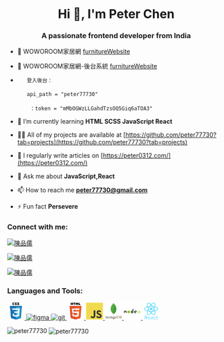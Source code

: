 <h1 align="center">Hi 👋, I'm Peter Chen</h1>

<h3 align="center">A passionate frontend developer from India</h3>

- 🔭 WOWOROOM家居網 [furnitureWebsite](https://peter77730.github.io/sideProject-JS--furnitureWebsite/)

- 🔭 WOWOROOM家居網-後台系統 [furnitureWebsite](https://peter77730.github.io/sideProject-JS--furnitureWebsite/admin)
- 
         登入後台：
         
         api_path = "peter77730"
         
          ：token = "mMbOGWzLLGahdTzsOQ5Giq6aTOA3"

- 🌱 I’m currently learning **HTML SCSS JavaScript React**

- 👨‍💻 All of my projects are available at [https://github.com/peter77730?tab=projects](https://github.com/peter77730?tab=projects)

- 📝 I regularly write articles on [https://peter0312.com/](https://peter0312.com/)

- 💬 Ask me about **JavaScript,React**

- 📫 How to reach me **peter77730@gmail.com**

- ⚡ Fun fact **Persevere**

<h3 align="left">Connect with me:</h3>

<p align="left">

<a href="https://codepen.io/陳品儒" target="blank"><img align="center" src="https://raw.githubusercontent.com/rahuldkjain/github-profile-readme-generator/master/src/images/icons/Social/codepen.svg" alt="陳品儒" height="30" width="40" /></a>

<a href="https://fb.com/陳品儒" target="blank"><img align="center" src="https://raw.githubusercontent.com/rahuldkjain/github-profile-readme-generator/master/src/images/icons/Social/facebook.svg" alt="陳品儒" height="30" width="40" /></a>

<a href="https://www.youtube.com/c/陳品儒" target="blank"><img align="center" src="https://raw.githubusercontent.com/rahuldkjain/github-profile-readme-generator/master/src/images/icons/Social/youtube.svg" alt="陳品儒" height="30" width="40" /></a>
</p>

<h3 align="left">Languages and Tools:</h3>

<p align="left"> <a href="https://www.w3schools.com/css/" target="_blank" rel="noreferrer"> <img src="https://raw.githubusercontent.com/devicons/devicon/master/icons/css3/css3-original-wordmark.svg" alt="css3" width="40" height="40"/> </a> <a href="https://www.figma.com/" target="_blank" rel="noreferrer"> <img src="https://www.vectorlogo.zone/logos/figma/figma-icon.svg" alt="figma" width="40" height="40"/> </a> <a href="https://git-scm.com/" target="_blank" rel="noreferrer"> <img src="https://www.vectorlogo.zone/logos/git-scm/git-scm-icon.svg" alt="git" width="40" height="40"/> </a> <a href="https://www.w3.org/html/" target="_blank" rel="noreferrer"> <img src="https://raw.githubusercontent.com/devicons/devicon/master/icons/html5/html5-original-wordmark.svg" alt="html5" width="40" height="40"/> </a> <a href="https://developer.mozilla.org/en-US/docs/Web/JavaScript" target="_blank" rel="noreferrer"> <img src="https://raw.githubusercontent.com/devicons/devicon/master/icons/javascript/javascript-original.svg" alt="javascript" width="40" height="40"/> </a> <a href="https://www.mongodb.com/" target="_blank" rel="noreferrer"> <img src="https://raw.githubusercontent.com/devicons/devicon/master/icons/mongodb/mongodb-original-wordmark.svg" alt="mongodb" width="40" height="40"/> </a> <a href="https://nodejs.org" target="_blank" rel="noreferrer"> <img src="https://raw.githubusercontent.com/devicons/devicon/master/icons/nodejs/nodejs-original-wordmark.svg" alt="nodejs" width="40" height="40"/> </a> <a href="https://reactjs.org/" target="_blank" rel="noreferrer"> <img src="https://raw.githubusercontent.com/devicons/devicon/master/icons/react/react-original-wordmark.svg" alt="react" width="40" height="40"/> </a> </p>

<p><img align="left" src="https://github-readme-stats.vercel.app/api/top-langs?username=peter77730&show_icons=true&locale=en&layout=compact" alt="peter77730" /></p>

<p>&nbsp;<img align="center" src="https://github-readme-stats.vercel.app/api?username=peter77730&show_icons=true&locale=en" alt="peter77730" /></p>
